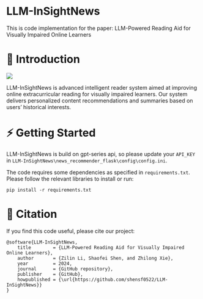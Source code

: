# LLM-InSightNews

This is code implementation for the paper: LLM-Powered Reading Aid for Visually Impaired Online Learners

# 📖 Introduction

<img src='figs/overview.png'>

LLM-InSightNews is advanced intelligent reader system aimed at improving online extracurricular reading for visually impaired learners. Our system delivers personalized content recommendations and summaries based on users’ historical interests.

# ⚡️ Getting Started

LLM-InSightNews is build on gpt-series api, so please update your `API_KEY` in `LLM-InSightNews\news_recommender_flask\config\config.ini`.

The code requires some dependencies as specified in `requirements.txt`. Please follow the relevant libraries to install or run:

```
pip install -r requirements.txt
```

# 🎉 Citation

If you find this code useful, please cite our project:

```
@software{LLM-InSightNews,
    title        = {LLM-Powered Reading Aid for Visually Impaired Online Learners},
    author       = {Zilin Li, Shaofei Shen, and Zhilong Xie},
    year         = 2024,
    journal      = {GitHub repository},
    publisher    = {GitHub},
    howpublished = {\url{https://github.com/shensf0522/LLM-InSightNews}}
}
```

